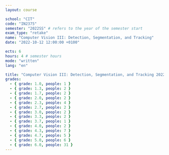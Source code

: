 ```yaml
---
layout: course

school: "CIT"
code: "IN2375"
semester: "2022SS" # refers to the year of the semester start
exam_type: "retake"
name: "Computer Vision III: Detection, Segmentation, and Tracking"
date: "2022-10-12 12:00:00 +0100"

ects: 6
hours: 4 # semester hours
mode: "written"
lang: "en"

title: "Computer Vision III: Detection, Segmentation, and Tracking 2022SS Retake"
grades:
  - { grade: 1.0, people: 1 }
  - { grade: 1.3, people: 2 }
  - { grade: 1.7, people: 2 }
  - { grade: 2.0, people: 2 }
  - { grade: 2.3, people: 4 }
  - { grade: 2.7, people: 2 }
  - { grade: 3.0, people: 2 }
  - { grade: 3.3, people: 2 }
  - { grade: 3.7, people: 1 }
  - { grade: 4.0, people: 2 }
  - { grade: 4.3, people: 7 }
  - { grade: 4.7, people: 5 }
  - { grade: 5.0, people: 6 }
  - { grade: 6.0, people: 31 }
---
```



